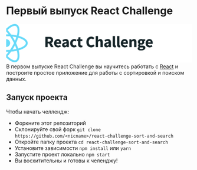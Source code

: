 # Первый выпуск React Challenge

![React Challenge](repo-header.png)
В первом выпуске React Challenge вы научитесь работать с [React](https://facebook.github.io/react/) и построите простое приложение для работы с сортировкой и поиском данных.

## Запуск проекта
Чтобы начать челлендж:
* Форкните этот репозиторий
* Склонируйте свой форк `git clone https://github.com/<nicname>/react-challenge-sort-and-search`
* Откройте папку проекта `cd react-challenge-sort-and-search`
* Установите зависимости `npm install` или `yarn`
* Запустите проект локально `npm start`
* Вы восхитительны и готовы к челенджу!
